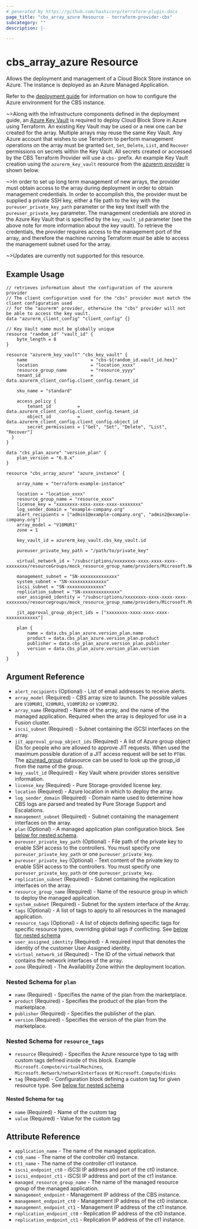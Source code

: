 ```yaml
---
# generated by https://github.com/hashicorp/terraform-plugin-docs
page_title: "cbs_array_azure Resource - terraform-provider-cbs"
subcategory: ""
description: |-

---
```


# cbs_array_azure Resource

Allows the deployment and management of a Cloud Block Store instance on Azure. The instance is deployed as an Azure Managed Application.

Refer to the [deployment guide](https://support.purestorage.com/FlashArray/PurityFA/Cloud_Block_Store/Cloud_Block_Store_Deployment_and_Configuration_Guide_for_Azure) for information on how to configure the Azure environment for the CBS instance.

~>Along with the infrastructure components defined in the deployment guide, an [Azure Key Vault](https://azure.microsoft.com/en-us/services/key-vault/)
is required to deploy Cloud Block Store in Azure using Terraform. An existing Key Vault may be used or a new
one can be created for the array. Multiple arrays may reuse the same Key Vault. Any Azure account
that wishes to use Terraform to perform management operations on the array must be granted `Get`,
`Set`, `Delete`, `List`, and `Recover` permissions on secrets within the Key Vault. All secrets created
or accessed by the CBS Terraform Provider will use a `cbs-` prefix. An example Key Vault creation using the
`azurerm_key_vault` resource from the [azurerm provider](https://registry.terraform.io/providers/hashicorp/azurerm/latest/docs)
is shown below.

~>In order to set up long term management of new arrays, the provider must obtain access to the array
during deployment in order to obtain management credentials. In order to accomplish this, the provider
must be supplied a private SSH key, either a file path to the key with the `pureuser_private_key_path`
parameter or the key text itself with the `pureuser_private_key` parameter. The management credentials
are stored in the Azure Key Vault that is specified by the `key_vault_id` parameter (see the above
note for more information about the key vault). To retrieve the credentials, the provider requires
access to the management port of the array, and therefore the machine running Terraform *must* be
able to access the management subnet used for the array.

~>Updates are currently not supported for this resource.

## Example Usage

```hcl
// retrieves information about the configuration of the azurerm provider
// The client configuration used for the "cbs" provider must match the client configuration used
// for the "azurerm" provider, otherwise the "cbs" provider will not be able to access the key vault.
data "azurerm_client_config" "client_config" {}

// Key Vault name must be globally unique
resource "random_id" "vault_id" {
    byte_length = 8
}

resource "azurerm_key_vault" "cbs_key_vault" {
    name                        = "cbs-${random_id.vault_id.hex}"
    location                    = "location_xxxx"
    resource_group_name         = "resource_yyyy"
    tenant_id                   = data.azurerm_client_config.client_config.tenant_id

    sku_name = "standard"

    access_policy {
        tenant_id          = data.azurerm_client_config.client_config.tenant_id
        object_id          = data.azurerm_client_config.client_config.object_id
        secret_permissions = ["Get", "Set", "Delete", "List", "Recover"]
  }
}

data "cbs_plan_azure" "version_plan" {
    plan_version = "6.8.x"
}

resource "cbs_array_azure" "azure_instance" {

    array_name = "terraform-example-instance"

    location = "location_xxxx"
    resource_group_name = "resource_xxxx"
    license_key = "xxxxxxxx-xxxx-xxxx-xxxx-xxxxxxxx"
    log_sender_domain = "example-company.org"
    alert_recipients = ["admin1@example-company.org", "admin2@example-company.org"]
    array_model = "V10MUR1"
    zone = 1

    key_vault_id = azurerm_key_vault.cbs_key_vault.id

    pureuser_private_key_path = "/path/to/private_key"

    virtual_network_id = "/subscriptions/xxxxxxxx-xxxx-xxxx-xxxx-xxxxxxxx/resourceGroups/mock_resource_group_name/providers/Microsoft.Network/virtualNetworks/xxxxxxxx",

    management_subnet = "SN-xxxxxxxxxxxxxx"
    system_subnet = "SN-xxxxxxxxxxxxxx"
    iscsi_subnet = "SN-xxxxxxxxxxxxxx"
    replication_subnet = "SN-xxxxxxxxxxxxxx"
    user_assigned_identity = "/subscriptions/xxxxxxxx-xxxx-xxxx-xxxx-xxxxxxxx/resourcegroups/mock_resource_group_name/providers/Microsoft.ManagedIdentity/userAssignedIdentities/xxxxxxx",

    jit_approval_group_object_ids = ["xxxxxxxx-xxxx-xxxx-xxxx-xxxxxxxxxxxx"]

    plan {
        name = data.cbs_plan_azure.version_plan.name
        product = data.cbs_plan_azure.version_plan.product
        publisher = data.cbs_plan_azure.version_plan.publisher
        version = data.cbs_plan_azure.version_plan.version
    }
}
```


## Argument Reference

- `alert_recipients` (Optional) - List of email addresses to receive alerts.
- `array_model` (Required) - CBS array size to launch. The possible values are `V10MUR1`, `V20MUR1`, `V10MP2R2` or `V20MP2R2`.
- `array_name` (Required) - Name of the array, and the name of the managed application.
Required when the array is deployed for use in a Fusion cluster.
- `iscsi_subnet` (Required) - Subnet containing the iSCSI interfaces on the array.
- `jit_approval_group_object_ids` (Required) - A list of Azure group object IDs for people who are allowed to approve JIT requests. When used the maximum possible duration of a JIT access request will be set to `PT8H`.
The [azuread_group](https://registry.terraform.io/providers/hashicorp/azuread/latest/docs/data-sources/group) datasource can be used to look up the group_id from the name of the group.
- `key_vault_id` (Required) - Key Vault where provider stores sensitive information.
- `license_key` (Required) - Pure Storage-provided license key.
- `location` (Required) - Azure location in which to deploy the array.
- `log_sender_domain` (Required) - Domain name used to determine how CBS logs are parsed and treated by Pure Storage Support and Escalations.
- `management_subnet` (Required) - Subnet containing the management interfaces on the array.
- `plan` (Optional) - A managed application plan configuration block. See [below for nested schema](#nestedblock--plan).
- `pureuser_private_key_path` (Optional) - File path of the private key to enable SSH access to the controllers. You must specify one `pureuser_private_key_path` or one `pureuser_private_key`.
- `pureuser_private_key` (Optional) - Text content of the private key to enable SSH access to the controllers. You must specify one `pureuser_private_key_path` or one `pureuser_private_key`.
- `replication_subnet` (Required) - Subnet containing the replication interfaces on the array.
- `resource_group_name` (Required) - Name of the resource group in which to deploy the managed application.
- `system_subnet` (Required) - Subnet for the system interface of the Array.
- `tags` (Optional) - A list of tags to apply to all resources in the managed application.
- `resource_tags` (Optional) - A list of objects defining specific tags for specific resource types, overriding global tags if conflicting. See [below for nested schema](#nested-schema-for-resource_tags)
- `user_assigned_identity` (Required) - A required input that denotes the identity of the customer User Assigned identity.
- `virtual_network_id` (Required) - The ID of the virtual network that contains the network interfaces of the array.
- `zone` (Required) - The Availability Zone within the deployment location.


<a id="nestedblock--plan"></a>
### Nested Schema for `plan`

- `name` (Required) - Specifies the name of the plan from the marketplace.
- `product` (Required) - Specifies the product of the plan from the marketplace.
- `publisher` (Required) - Specifies the publisher of the plan.
- `version` (Required) - Specifies the version of the plan from the marketplace.

<a id="nestedblock--resource_tags"></a>
### Nested Schema for `resource_tags`

- `resource` (Required) - Specifies the Azure resource type to tag with custom tags defined inside of this block.
Example `Microsoft.Compute/virtualMachines`, `Microsoft.Network/networkInterfaces` or `Microsoft.Compute/disks`
- `tag` (Required) - Configuration block defining a custom tag for given resource type. See [below for nested schema](#nested-schema-for-tag)

<a id="nestedblock--tag"></a>
#### Nested Schema for `tag`

- `name` (Required) - Name of the custom tag
- `value` (Required) - Value for the custom tag

## Attribute Reference

- `application_name` - The name of the managed application.
- `ct0_name` - The name of the controller ct0 instance.
- `ct1_name` - The name of the controller ct1 instance.
- `iscsi_endpoint_ct0` - iSCSI IP address and port of the ct0 instance.
- `iscsi_endpoint_ct1` - iSCSI IP address and port of the ct1 instance.
- `managed_resource_group_name` - The name of the managed resource group of the managed application.
- `management_endpoint` - Management IP address of the CBS instance.
- `management_endpoint_ct0` - Management IP address of the ct0 instance.
- `management_endpoint_ct1` - Management IP address of the ct1 instance.
- `replication_endpoint_ct0` - Replication IP address of the ct0 instance.
- `replication_endpoint_ct1` - Replication IP address of the ct1 instance.